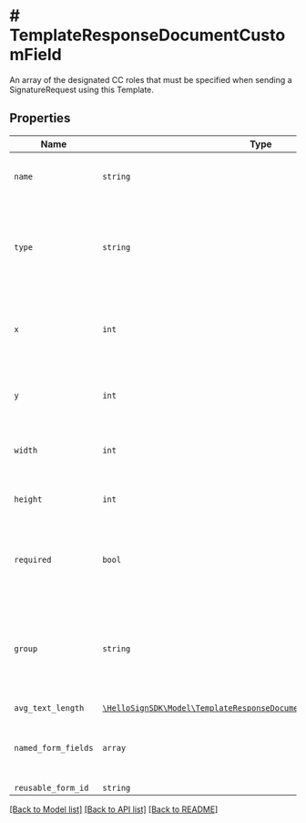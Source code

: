 # # TemplateResponseDocumentCustomField

An array of the designated CC roles that must be specified when sending a SignatureRequest using this Template.

## Properties

Name | Type | Description | Notes
------------ | ------------- | ------------- | -------------
| `name` | ```string``` |  The name of the Custom Field.  |  |
| `type` | ```string``` |  The type of this Custom Field. Only `text` and `checkbox` are currently supported.  |  |
| `x` | ```int``` |  The horizontal offset in pixels for this form field.  |  |
| `y` | ```int``` |  The vertical offset in pixels for this form field.  |  |
| `width` | ```int``` |  The width in pixels of this form field.  |  |
| `height` | ```int``` |  The height in pixels of this form field.  |  |
| `required` | ```bool``` |  Boolean showing whether or not this field is required.  |  |
| `group` | ```string``` |  The name of the group this field is in. If this field is not a group, this defaults to `null`.  |  |
| `avg_text_length` | [```\HelloSignSDK\Model\TemplateResponseDocumentCustomFieldAvgTextLength```](TemplateResponseDocumentCustomFieldAvgTextLength.md) |    |  |
| `named_form_fields` | ```array``` |  Use `form_fields` under the `documents` array instead.  |  |
| `reusable_form_id` | ```string``` |    |  |

[[Back to Model list]](../../README.md#models) [[Back to API list]](../../README.md#endpoints) [[Back to README]](../../README.md)
